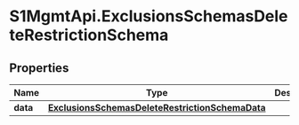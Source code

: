 # S1MgmtApi.ExclusionsSchemasDeleteRestrictionSchema

## Properties
Name | Type | Description | Notes
------------ | ------------- | ------------- | -------------
**data** | [**ExclusionsSchemasDeleteRestrictionSchemaData**](ExclusionsSchemasDeleteRestrictionSchemaData.md) |  | 


